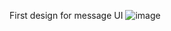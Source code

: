First design for message UI
![image](https://github.com/AI-Boyfriend/Full-Stack/assets/89223038/4331afef-340e-4b44-ba5e-f55a3b236953)
